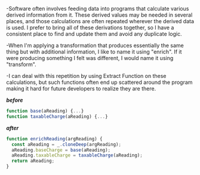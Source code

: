 -Software often involves feeding data into programs that calculate various derived information from it. These derived values may be needed in several places, and those calculations are often repeated wherever the derived data is used. I prefer to bring all of these derivations together, so I have a consistent place to find and update them and avoid any duplicate logic.

-When I'm applying a transformation that produces essentially the same thing but with additional information, I like to name it using "enrich". If it were producing something I felt was different, I would name it using "transform".

-I can deal with this repetition by using Extract Function on these calculations, but such functions often end up scattered around the program making it hard for future developers to realize they are there.

**_before_**

```javascript
function base(aReading) {...}
function taxableCharge(aReading) {...}
```

**_after_**

```javascript
function enrichReading(argReading) {
  const aReading = _.cloneDeep(argReading);
  aReading.baseCharge = base(aReading);
  aReading.taxableCharge = taxableCharge(aReading);
  return aReading;
}
```

